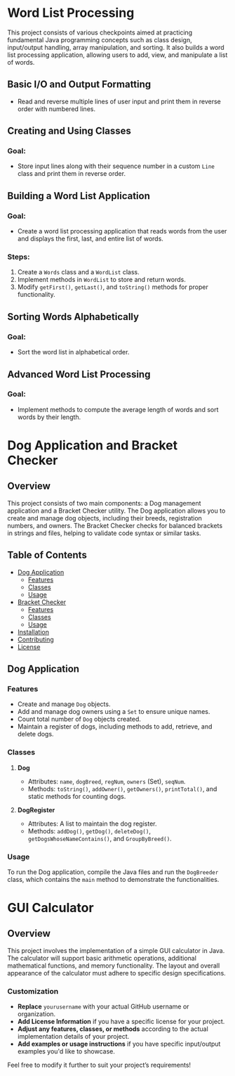 # Word List Processing

This project consists of various checkpoints aimed at practicing fundamental Java programming concepts such as class design, input/output handling, array manipulation, and sorting. It also builds a word list processing application, allowing users to add, view, and manipulate a list of words.

## Basic I/O and Output Formatting

- Read and reverse multiple lines of user input and print them in reverse order with numbered lines.

## Creating and Using Classes

### Goal:
- Store input lines along with their sequence number in a custom `Line` class and print them in reverse order.


## Building a Word List Application

### Goal:
- Create a word list processing application that reads words from the user and displays the first, last, and entire list of words.

### Steps:
1. Create a `Words` class and a `WordList` class.
2. Implement methods in `WordList` to store and return words.
3. Modify `getFirst()`, `getLast()`, and `toString()` methods for proper functionality.


## Sorting Words Alphabetically

### Goal:
- Sort the word list in alphabetical order.

## Advanced Word List Processing

### Goal:
- Implement methods to compute the average length of words and sort words by their length.


# Dog Application and Bracket Checker

## Overview

This project consists of two main components: a Dog management application and a Bracket Checker utility. The Dog application allows you to create and manage dog objects, including their breeds, registration numbers, and owners. The Bracket Checker checks for balanced brackets in strings and files, helping to validate code syntax or similar tasks.

## Table of Contents

- [Dog Application](#dog-application)
  - [Features](#features)
  - [Classes](#classes)
  - [Usage](#usage)
- [Bracket Checker](#bracket-checker)
  - [Features](#features-1)
  - [Classes](#classes-1)
  - [Usage](#usage-1)
- [Installation](#installation)
- [Contributing](#contributing)
- [License](#license)

## Dog Application

### Features

- Create and manage `Dog` objects.
- Add and manage dog owners using a `Set` to ensure unique names.
- Count total number of `Dog` objects created.
- Maintain a register of dogs, including methods to add, retrieve, and delete dogs.

### Classes

1. **Dog**
   - Attributes: `name`, `dogBreed`, `regNum`, `owners` (Set<String>), `seqNum`.
   - Methods: `toString()`, `addOwner()`, `getOwners()`, `printTotal()`, and static methods for counting dogs.

2. **DogRegister**
   - Attributes: A list to maintain the dog register.
   - Methods: `addDog()`, `getDog()`, `deleteDog()`, `getDogsWhoseNameContains()`, and `GroupByBreed()`.

### Usage

To run the Dog application, compile the Java files and run the `DogBreeder` class, which contains the `main` method to demonstrate the functionalities.

# GUI Calculator

## Overview

This project involves the implementation of a simple GUI calculator in Java. The calculator will support basic arithmetic operations, additional mathematical functions, and memory functionality. The layout and overall appearance of the calculator must adhere to specific design specifications.

### Customization
- **Replace** `yourusername` with your actual GitHub username or organization.
- **Add License Information** if you have a specific license for your project.
- **Adjust any features, classes, or methods** according to the actual implementation details of your project.
- **Add examples or usage instructions** if you have specific input/output examples you'd like to showcase.

Feel free to modify it further to suit your project’s requirements!
